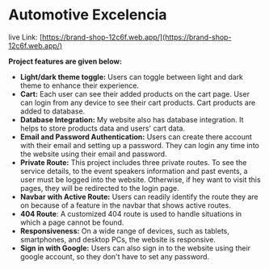 # Automotive Excelencia


live Link: [https://brand-shop-12c6f.web.app/](https://brand-shop-12c6f.web.app/)


**Project features are given below:** 
- **Light/dark theme toggle:** Users can toggle between light and dark theme to enhance their experience.
- **Cart:** Each user can see their added products on the cart page. User can login from any device to see their cart products. Cart products are added to database.
- **Database Integration:** My website also has database integration. It helps to store products data and users' cart data. 
- **Email and Password Authentication:** Users can create there account with their email and setting up a password. They can login any time into the website using their email and password.
- **Private Route:** This project includes three private routes. To see the service details, to the event speakers information and past events, a user must be logged into the website. Otherwise, if hey want to visit this pages, they will be redirected to the login page.
- **Navbar with Active Route:** Users can readily identify the route they are on because of a feature in the navbar that shows active routes.
- **404 Route**: A customized 404 route is used to handle situations in which a page cannot be found.
- **Responsiveness:** On a wide range of devices, such as tablets, smartphones, and desktop PCs, the website is responsive.
- **Sign in with Google:** Users can also sign in to the website using their google account, so they don't have to set any password.
